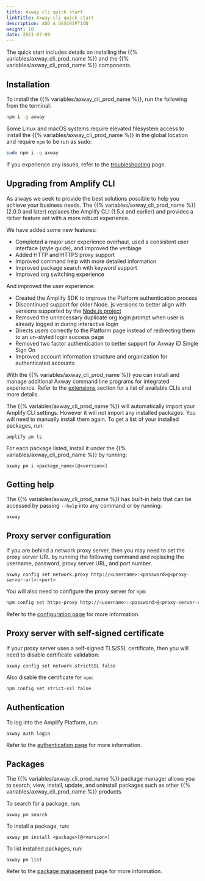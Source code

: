 ```yaml
---
title: Axway cli quick start
linkTitle: Axway cli quick start
description: ADD A DESCRIPTION
weight: 10
date: 2021-07-09
---
```


The quick start includes details on installing the {{% variables/axway_cli_prod_name %}} and the {{% variables/axway_cli_prod_name %}} components.

## Installation

To install the {{% variables/axway_cli_prod_name %}}, run the following from the terminal:

```bash
npm i -g axway
```

Some Linux and macOS systems require elevated filesystem access to install the {{% variables/axway_cli_prod_name %}} in the global location and require `npm` to be run as sudo:

```bash
sudo npm i -g axway
```

If you experience any issues, refer to the [troubleshooting](/docs/troubleshooting/#installation-issues) page.

## Upgrading from Amplify CLI

As always we seek to provide the best solutions possible to help you achieve your business needs. The {{% variables/axway_cli_prod_name %}} (2.0.0 and later) replaces the Amplify CLI (1.5.x and earlier) and provides a richer feature set with a more robust experience.

We have added some new features:

* Completed a major user experience overhaul, used a consistent user interface (style guide), and improved the verbiage
* Added HTTP and HTTPS proxy support
* Improved command help with more detailed information
* Improved package search with keyword support
* Improved org switching experience

And improved the user experience:

* Created the Amplify SDK to improve the Platform authentication process
* Discontinued support for older Node. js versions to better align with versions supported by the [Node.js project](https://nodejs.org/en/)
* Removed the unnecessary duplicate org login prompt when user is already logged in during interactive login
* Directs users correctly to the Platform page instead of redirecting them to an un-styled login success page
* Removed two factor authentication to better support for Axway ID Single Sign On
* Improved account information structure and organization for authenticated accounts

With the {{% variables/axway_cli_prod_name %}} you can install and manage additional Axway command line programs for integrated experience. Refer to the [extensions](/docs/extensions/) section for a list of available CLIs and more details.

The {{% variables/axway_cli_prod_name %}} will automatically import your Amplify CLI settings. However it will not import any installed packages. You will need to manually install them again. To get a list of your installed packages, run:

```
amplify pm ls
```

For each package listed, install it under the {{% variables/axway_cli_prod_name %}} by running:

```
axway pm i <package_name>[@<version>]
```

## Getting help

The {{% variables/axway_cli_prod_name %}} has built-in help that can be accessed by passing `--help` into any command or by running:

```
axway
```

## Proxy server configuration

If you are behind a network proxy server, then you may need to set the proxy server URL by running the following command and replacing the username, password, proxy server URL, and port number.

```
axway config set network.proxy http://<username>:<password>@<proxy-server-url>:<port>
```

You will also need to configure the proxy server for `npm`:

```bash
npm config set https-proxy http://<username>:<password>@<proxy-server-url>:<port>
```

Refer to the [configuration page](/docs/configuration/) for more information.

## Proxy server with self-signed certificate

If your proxy server uses a self-signed TLS/SSL certificate, then you will need to disable certificate validation:

```
axway config set network.strictSSL false
```

Also disable the certificate for `npm`:

```bash
npm config set strict-ssl false
```

## Authentication

To log into the Amplify Platform, run:

```
axway auth login
```

Refer to the [authentication page](https://confluence.axway.com/display/AD/Axway+CLI+Authentication) for more information.

## Packages

The {{% variables/axway_cli_prod_name %}} package manager allows you to search, view, install, update, and uninstall packages such as other {{% variables/axway_cli_prod_name %}} products.

To search for a package, run:

```
axway pm search
```

To install a package, run:

```
axway pm install <package>[@<version>]
```

To list installed packages, run:

```
axway pm list
```

Refer to the [package management](/docs/package_management/) page for more information.
